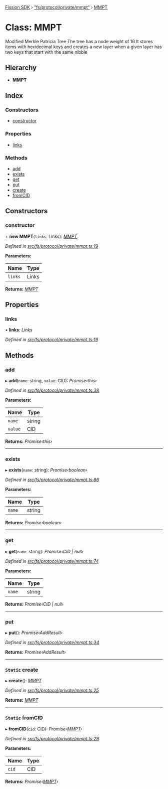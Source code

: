 [Fission SDK](../README.md) › ["fs/protocol/private/mmpt"](../modules/_fs_protocol_private_mmpt_.md) › [MMPT](_fs_protocol_private_mmpt_.mmpt.md)

# Class: MMPT

Modified Merkle Patricia Tree
The tree has a node weight of 16
It stores items with hexidecimal keys and creates a new layer when a given layer has two keys that start with the same nibble

## Hierarchy

* **MMPT**

## Index

### Constructors

* [constructor](_fs_protocol_private_mmpt_.mmpt.md#constructor)

### Properties

* [links](_fs_protocol_private_mmpt_.mmpt.md#links)

### Methods

* [add](_fs_protocol_private_mmpt_.mmpt.md#add)
* [exists](_fs_protocol_private_mmpt_.mmpt.md#exists)
* [get](_fs_protocol_private_mmpt_.mmpt.md#get)
* [put](_fs_protocol_private_mmpt_.mmpt.md#put)
* [create](_fs_protocol_private_mmpt_.mmpt.md#static-create)
* [fromCID](_fs_protocol_private_mmpt_.mmpt.md#static-fromcid)

## Constructors

###  constructor

\+ **new MMPT**(`links`: Links): *[MMPT](_fs_protocol_private_mmpt_.mmpt.md)*

*Defined in [src/fs/protocol/private/mmpt.ts:19](https://github.com/fission-suite/webnative/blob/74901c2/src/fs/protocol/private/mmpt.ts#L19)*

**Parameters:**

Name | Type |
------ | ------ |
`links` | Links |

**Returns:** *[MMPT](_fs_protocol_private_mmpt_.mmpt.md)*

## Properties

###  links

• **links**: *Links*

*Defined in [src/fs/protocol/private/mmpt.ts:19](https://github.com/fission-suite/webnative/blob/74901c2/src/fs/protocol/private/mmpt.ts#L19)*

## Methods

###  add

▸ **add**(`name`: string, `value`: CID): *Promise‹this›*

*Defined in [src/fs/protocol/private/mmpt.ts:38](https://github.com/fission-suite/webnative/blob/74901c2/src/fs/protocol/private/mmpt.ts#L38)*

**Parameters:**

Name | Type |
------ | ------ |
`name` | string |
`value` | CID |

**Returns:** *Promise‹this›*

___

###  exists

▸ **exists**(`name`: string): *Promise‹boolean›*

*Defined in [src/fs/protocol/private/mmpt.ts:86](https://github.com/fission-suite/webnative/blob/74901c2/src/fs/protocol/private/mmpt.ts#L86)*

**Parameters:**

Name | Type |
------ | ------ |
`name` | string |

**Returns:** *Promise‹boolean›*

___

###  get

▸ **get**(`name`: string): *Promise‹CID | null›*

*Defined in [src/fs/protocol/private/mmpt.ts:74](https://github.com/fission-suite/webnative/blob/74901c2/src/fs/protocol/private/mmpt.ts#L74)*

**Parameters:**

Name | Type |
------ | ------ |
`name` | string |

**Returns:** *Promise‹CID | null›*

___

###  put

▸ **put**(): *Promise‹AddResult›*

*Defined in [src/fs/protocol/private/mmpt.ts:34](https://github.com/fission-suite/webnative/blob/74901c2/src/fs/protocol/private/mmpt.ts#L34)*

**Returns:** *Promise‹AddResult›*

___

### `Static` create

▸ **create**(): *[MMPT](_fs_protocol_private_mmpt_.mmpt.md)*

*Defined in [src/fs/protocol/private/mmpt.ts:25](https://github.com/fission-suite/webnative/blob/74901c2/src/fs/protocol/private/mmpt.ts#L25)*

**Returns:** *[MMPT](_fs_protocol_private_mmpt_.mmpt.md)*

___

### `Static` fromCID

▸ **fromCID**(`cid`: CID): *Promise‹[MMPT](_fs_protocol_private_mmpt_.mmpt.md)›*

*Defined in [src/fs/protocol/private/mmpt.ts:29](https://github.com/fission-suite/webnative/blob/74901c2/src/fs/protocol/private/mmpt.ts#L29)*

**Parameters:**

Name | Type |
------ | ------ |
`cid` | CID |

**Returns:** *Promise‹[MMPT](_fs_protocol_private_mmpt_.mmpt.md)›*
